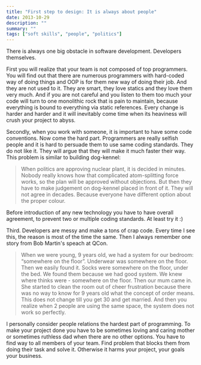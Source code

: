 ```yaml
---
title: "First step to design: It is always about people"
date: 2013-10-29
description: ""
summary: ""
tags: ["soft skills", "people", "politics"]
---
```


There is always one big obstacle in software development. Developers themselves.

First you will realize that your team is not composed of top programmers. You will find out that there are numerous programmers with hard-coded way of doing things and OOP is for them new way of doing their job. And they are not used to it. They are smart, they love statics and they love them very much. And if you are not careful and you listen to them too much your code will turn to one monolithic rock that is pain to maintain, because everything is bound to everything via static references. Every change is harder and harder and it will inevitably come time when its heaviness will crush your project to abyss.

Secondly, when you work with someone, it is important to have some code conventions. Now come the hard part. Programmers are really selfish people and it is hard to persuade them to use same coding standards. They do not like it. They will argue that they will make it much faster their way. This problem is similar to building dog-kennel:

> When politics are approving nuclear plant, it is decided in minutes. Nobody really knows how that complicated atom-splitting force works, so the plan will be approved without objections. But then they have to make judgement on dog-kennel placed in front of it. They will not agree in decades. Because everyone have different option about the proper colour.

Before introduction of any new technology you have to have overall agreement, to prevent two or multiple coding standards. At least try it :)

Third. Developers are messy and make a tons of crap code. Every time I see this, the reason is most of the time the same. Then I always remember one story from Bob Martin's speach at QCon.

> When we were young, 9 years old, we had a system for our bedroom: “somewhere on the floor”. Underwear was somewhere on the floor. Then we easily found it. Socks were somewhere on the floor, under the bed. We found them because we had good system. We knew where thinks were - somewhere on the floor. Then our mum came in. She started to clean the room out of cheer frustration because there was no way to know for 9 years old what the concept of order means. This does not change till you get 30 and get married. And then you realize when 2 people are using the same space, the system does not work so perfectly.

I personally consider people relations the hardest part of programming. To make your project done you have to be sometimes loving and caring mother or sometimes ruthless dad when there are no other options. You have to find way to all members of your team. Find problem that blocks them from doing their task and solve it. Otherwise it harms your project, your goals your business.